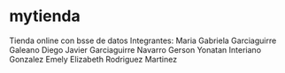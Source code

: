 # mytienda
Tienda online con bsse de datos
Integrantes:
Maria Gabriela Garciaguirre Galeano 
Diego Javier Garciaguirre Navarro
Gerson Yonatan Interiano Gonzalez 
Emely Elizabeth Rodriguez Martinez
